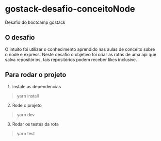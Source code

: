 # gostack-desafio-conceitoNode
Desafio do bootcamp gostack

## O desafio

O intuito foi utilizar o conhecimento aprendido nas aulas de conceito sobre o node e express.
Neste desafio o objetivo foi criar as rotas de uma api que salva repositórios, tais repositórios podem receber likes inclusive.

## Para rodar o projeto

1. Instale as dependencias
> yarn install

2. Rode o projeto
> yarn dev

3. Rodar os testes da rota
> yarn test
